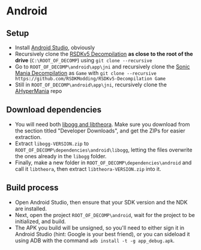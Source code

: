 # Android

## Setup

* Install [Android Studio](https://developer.android.com/studio), obviously
* Recursively clone the [RSDKv5 Decompilation](https://github.com/RSDKModding/RSDKv5-Decompilation) **as close to the root of the drive** (`C:\ROOT_OF_DECOMP`) using `git clone --recursive`
* Go to `ROOT_OF_DECOMP\android\app\jni` and recursively clone the [Sonic Mania Decompilation](https://github.com/RSDKModding/RSDKv5-Decompilation) as `Game` with `git clone --recursive https://github.com/RSDKModding/RSDKv5-Decompilation Game`
* Still in `ROOT_OF_DECOMP\android\app\jni`, recursively clone the [AHyperMania](https://github.com/c0des1ayr/AHyperMania) repo

## Download dependencies

* You will need both [libogg and libtheora](https://xiph.org/downloads/). Make sure you download from the section titled "Developer Downloads", and get the ZIPs for easier extraction.
* Extract `libogg-VERSION.zip` to `ROOT_OF_DECOMP\dependencies\android\libogg`, letting the files overwrite the ones already in the `libogg` folder.
* Finally, make a new folder in `ROOT_OF_DECOMP\dependencies\android` and call it `libtheora`, then extract `libtheora-VERSION.zip` into it.

## Build process

* Open Android Studio, then ensure that your SDK version and the NDK are installed.
* Next, open the project `ROOT_OF_DECOMP\android`, wait for the project to be initialized, and build.
* The APK you build will be unsigned, so you'll need to either sign it in Android Studio (hint: Google is your best friend), or you can sideload it using ADB with the command `adb install -t -g app_debug.apk`.